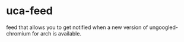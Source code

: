 # uca-feed
feed that allows you to get notified when a new version of ungoogled-chromium for arch is available.

